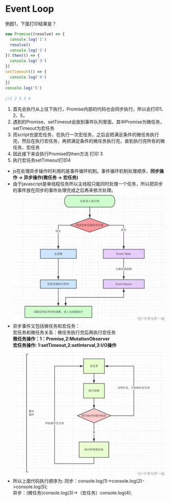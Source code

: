 # Event Loop  
例题1，下面打印结果是？

```js
new Promise((resolve) => {
  console.log('1')
  resolve()
  console.log('2')
}).then(() => {
  console.log('3')
})
setTimeout(() => {
  console.log('4')
})
console.log('5')

//1 2 5 3 4
```
1. 首先会执行从上往下执行，Promise内部的代码也会同步执行，所以会打印1、2、5，
2. 遇到的Promise、setTimeout会放到事件队列里面，其中Promise为微任务，setTimeout为宏任务
3. 而script也是宏任务，在执行一次宏任务，之后会把满足条件的微任务执行完，然后在执行宏任务，再把满足条件的微任务执行完，直到执行完所有的微任务、宏任务
4. 因此接下来会执行Promise的then方法 打印  3
5. 执行宏任务setTimeout打印4

- js在处理异步操作时利用的是事件循环机制。事件循环机制处理顺序，**同步操作 → 异步操作(微任务 → 宏任务)**
- 由于javascript是单线程任务所以主线程只能同时处理一个任务，所以把异步的事件放在同步的事件处理完成之后再来依次处理。
![EventLoop](../../img/EventLoop.png)  
- 异步事件又包括微任务和宏任务：  
  宏任务和微任务关系：微任务执行完后再执行宏任务  
  **微任务操作：1：Promise,2:MutationObserver**  
  **宏任务操作: 1:setTimeout,2:setInterval,3:I/O操作**
  ![EventLoop2](../../img/EventLoop2.png)    
- 所以上面代码执行顺序为:
同步：console.log(1)->console.log(2)->console.log(5);  
异步：(微任务)console.log(3)->（宏任务）console.log(4);